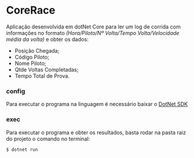 # CoreRace

Aplicação desenvolvida em dotNet Core para ler um log de corrida com informações no formato *(Hora/Piloto/Nº Volta/Tempo Volta/Velocidade média da volta)* e obter os dados:
- Posição Chegada;
- Código Piloto;
- Nome Piloto;
- Qtde Voltas Completadas;
- Tempo Total de Prova.

### config
Para executar o programa na linguagem é necessário baixar o [DotNet SDK](https://dotnet.microsoft.com/download/dotnet-core/2.2)

### exec
Para executar o programa e obter os resultados, basta rodar na pasta raiz do projeto o comando no terminal:
```sh
$ dotnet run
```